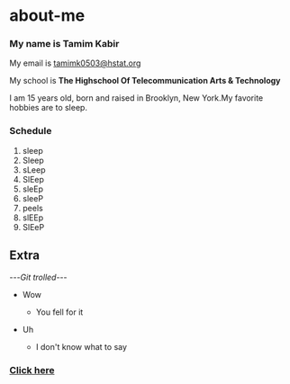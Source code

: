 # about-me

### My name is Tamim Kabir
My email is tamimk0503@hstat.org



My school is **The Highschool Of Telecommunication Arts & Technology**

I am 15 years old, born and raised in Brooklyn, New York.My favorite hobbies are to sleep.

### Schedule

1. sleep
2. Sleep 
3. sLeep 
4. SlEep
5. sleEp
6. sleeP
7. peels
8. slEEp
9. SlEeP


## Extra
---_Git trolled_---
*  Wow
    * You fell for it 


* Uh
    * I don't know what to say


### [Click here](https://www.youtube.com/watch?v=dQw4w9WgXcQ)